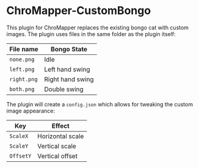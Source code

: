 # ChroMapper-CustomBongo

This plugin for ChroMapper replaces the existing bongo cat with custom images. The plugin uses files in the same folder as the plugin itself:

| File name   | Bongo State      |
|-------------|------------------|
| `none.png`  | Idle             |
| `left.png`  | Left hand swing  |
| `right.png` | Right hand swing |
| `both.png`  | Double swing     |

The plugin will create a `config.json` which allows for tweaking the custom image appearance:

| Key       | Effect           |
|-----------|------------------|
| `ScaleX`  | Horizontal scale |
| `ScaleY`  | Vertical scale   |
| `OffsetY` | Vertical offset  |